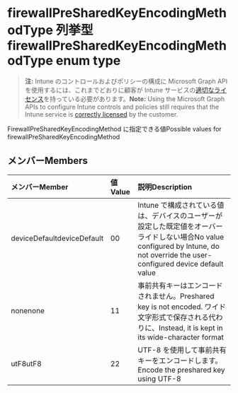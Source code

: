 # <a name="firewallpresharedkeyencodingmethodtype-enum-type"></a><span data-ttu-id="9ecc8-101">firewallPreSharedKeyEncodingMethodType 列挙型</span><span class="sxs-lookup"><span data-stu-id="9ecc8-101">firewallPreSharedKeyEncodingMethodType enum type</span></span>

> <span data-ttu-id="9ecc8-102">**注:** Intune のコントロールおよびポリシーの構成に Microsoft Graph API を使用するには、これまでどおりに顧客が Intune サービスの[適切なライセンス](https://go.microsoft.com/fwlink/?linkid=839381)を持っている必要があります。</span><span class="sxs-lookup"><span data-stu-id="9ecc8-102">**Note:** Using the Microsoft Graph APIs to configure Intune controls and policies still requires that the Intune service is [correctly licensed](https://go.microsoft.com/fwlink/?linkid=839381) by the customer.</span></span>

<span data-ttu-id="9ecc8-103">FirewallPreSharedKeyEncodingMethod に指定できる値</span><span class="sxs-lookup"><span data-stu-id="9ecc8-103">Possible values for firewallPreSharedKeyEncodingMethod</span></span>
## <a name="members"></a><span data-ttu-id="9ecc8-104">メンバー</span><span class="sxs-lookup"><span data-stu-id="9ecc8-104">Members</span></span>
|<span data-ttu-id="9ecc8-105">メンバー</span><span class="sxs-lookup"><span data-stu-id="9ecc8-105">Member</span></span>|<span data-ttu-id="9ecc8-106">値</span><span class="sxs-lookup"><span data-stu-id="9ecc8-106">Value</span></span>|<span data-ttu-id="9ecc8-107">説明</span><span class="sxs-lookup"><span data-stu-id="9ecc8-107">Description</span></span>|
|:---|:---|:---|
|<span data-ttu-id="9ecc8-108">deviceDefault</span><span class="sxs-lookup"><span data-stu-id="9ecc8-108">deviceDefault</span></span>|<span data-ttu-id="9ecc8-109">0</span><span class="sxs-lookup"><span data-stu-id="9ecc8-109">0</span></span>|<span data-ttu-id="9ecc8-110">Intune で構成されている値は、デバイスのユーザーが設定した既定値をオーバーライドしない場合</span><span class="sxs-lookup"><span data-stu-id="9ecc8-110">No value configured by Intune, do not override the user-configured device default value</span></span>|
|<span data-ttu-id="9ecc8-111">none</span><span class="sxs-lookup"><span data-stu-id="9ecc8-111">none</span></span>|<span data-ttu-id="9ecc8-112">1</span><span class="sxs-lookup"><span data-stu-id="9ecc8-112">1</span></span>|<span data-ttu-id="9ecc8-113">事前共有キーはエンコードされません。</span><span class="sxs-lookup"><span data-stu-id="9ecc8-113">Preshared key is not encoded.</span></span> <span data-ttu-id="9ecc8-114">ワイド文字形式で保存される代わりに、</span><span class="sxs-lookup"><span data-stu-id="9ecc8-114">Instead, it is kept in its wide-character format</span></span>|
|<span data-ttu-id="9ecc8-115">utF8</span><span class="sxs-lookup"><span data-stu-id="9ecc8-115">utF8</span></span>|<span data-ttu-id="9ecc8-116">2</span><span class="sxs-lookup"><span data-stu-id="9ecc8-116">2</span></span>|<span data-ttu-id="9ecc8-117">UTF-8 を使用して事前共有キーをエンコードします。</span><span class="sxs-lookup"><span data-stu-id="9ecc8-117">Encode the preshared key using UTF-8</span></span>|



